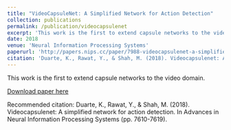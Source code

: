 ```yaml
---
title: "VideoCapsuleNet: A Simplified Network for Action Detection"
collection: publications
permalink: /publication/videocapsulenet
excerpt: 'This work is the first to extend capsule networks to the video domain.'
date: 2018
venue: 'Neural Information Processing Systems'
paperurl: 'http://papers.nips.cc/paper/7988-videocapsulenet-a-simplified-network-for-action-detection.pdf'
citation: 'Duarte, K., Rawat, Y., & Shah, M. (2018). Videocapsulenet: A simplified network for action detection. In Advances in Neural Information Processing Systems (pp. 7610-7619).'
---
```

This work is the first to extend capsule networks to the video domain.

[Download paper here](http://papers.nips.cc/paper/7988-videocapsulenet-a-simplified-network-for-action-detection.pdf)

Recommended citation: Duarte, K., Rawat, Y., & Shah, M. (2018). Videocapsulenet: A simplified network for action detection. In Advances in Neural Information Processing Systems (pp. 7610-7619).